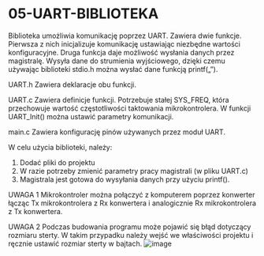 # 05-UART-BIBLIOTEKA

Biblioteka umożliwia komunikację poprzez UART. Zawiera dwie funkcje. Pierwsza z nich inicjalizuje komunikację ustawiając niezbędne wartości konfiguracyjne. Druga funkcja daje możliwość wysłania danych przez magistralę. Wysyła dane do strumienia wyjściowego, dzięki czemu używając biblioteki stdio.h można wysłać dane funkcją printf(„”).

UART.h
Zawiera deklaracje obu funkcji.

UART.c
Zawiera definicje funkcji. Potrzebuje stałej SYS_FREQ, która przechowuje wartość częstotliwości taktowania mikrokontrolera. W funkcji UART_Init() można ustawić parametry komunikacji.

main.c
Zawiera konfigurację pinów używanych przez moduł UART.

W celu użycia biblioteki, należy:
1) Dodać pliki do projektu
2) W razie potrzeby zmienić parametry pracy magistrali (w pliku UART.c)
3) Magistrala jest gotowa do wysyłania danych przy użyciu printf().

UWAGA 1
Mikrokontroler można połączyć z komputerem poprzez konwerter łącząc Tx mikrokontrolera z Rx konwertera i analogicznie Rx mikrokontrolera z Tx konwertera.

UWAGA 2
Podczas budowania programu może pojawić się błąd dotyczący rozmiaru sterty. W takim przypadku należy wejść we właściwości projektu i ręcznie ustawić rozmiar sterty w bajtach.
![image](https://user-images.githubusercontent.com/104322532/199330062-3e3fb2ce-9d71-4053-bb04-200bc3552f7b.png)
